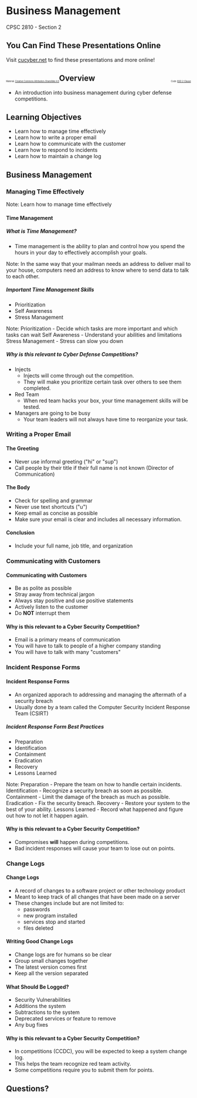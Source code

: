 # Business Management

CPSC 2810 - Section 2


## You Can Find These Presentations Online

Visit [cucyber.net](https://cucyber.net/) to find these presentations and more online!

<span style="padding-top: 6em; font-size: 0.4em; float: left;">Material: <a href="https://tldrlegal.com/license/creative-commons-attribution-sharealike-4.0-international-(cc-by-sa-4.0)">Creative Commons Attribution-ShareAlike 4.0</a></span><span style="padding-top: 6em; font-size: 0.4em; float: right;">Code: <a href="https://tldrlegal.com/license/bsd-2-clause-license-(freebsd)">BSD 2-Clause</a></span>



## Overview

* An introduction into business management during cyber defense competitions.



## Learning Objectives


* Learn how to manage time effectively
* Learn how to write a proper email
* Learn how to communicate with the customer
* Learn how to respond to incidents
* Learn how to maintain a change log



## Business Management



### Managing Time Effectively

Note:
Learn how to manage time effectively


#### Time Management


##### What is Time Management?

* Time management is the ability to plan and control how you spend the hours in your day to effectively accomplish your goals.

Note:
In the same way that your mailman needs an address to deliver mail to your house, computers need an address to know where to send data to talk to each other.


##### Important Time Management Skills

* Prioritization
* Self Awareness
* Stress Management

Note:
Prioritization - Decide which tasks are more important and which tasks can wait
Self Awareness - Understand your abilities and limitations
Stress Management - Stress can slow you down


##### Why is this relevant to Cyber Defense Competitions?

* Injects
	- Injects will come through out the competition.
	- They will make you prioritize certain task over others to see them completed.
* Red Team
	- When red team hacks your box, your time management skills will be tested.
* Managers are going to be busy
	- Your team leaders will not always have time to reorganize your task.



### Writing a Proper Email


#### The Greeting

* Never use informal greeting ("hi" or "sup")
* Call people by their title if their full name is not known (Director of Communication)


#### The Body

* Check for spelling and grammar
* Never use text shortcuts ("u")
* Keep email as concise as possible
* Make sure your email is clear and includes all necessary information.


#### Conclusion

* Include your full name, job title, and organization



### Communicating with Customers


#### Communicating with Customers

* Be as polite as possible
* Stray away from technical jargon
* Always stay positive and use positive statements
* Actively listen to the customer
* Do **NOT** interrupt them


#### Why is this relevant to a Cyber Security Competition?

* Email is a primary means of communication
* You will have to talk to people of a higher company standing
* You will have to talk with many "customers"


### Incident Response Forms


#### Incident Response Forms

* An organized apporach to addressing and managing the aftermath of a security breach
* Usually done by a team called the Computer Security Incident Response Team (CSIRT)


##### Incident Response Form Best Practices

* Preparation
* Identification
* Containment
* Eradication
* Recovery
* Lessons Learned

Note:
Preparation - Prepare the team on how to handle certain incidents.
Identification - Recognize a security breach as soon as possible.
Containment - Limit the damage of the breach as much as possible.
Eradication - Fix the security breach.
Recovery - Restore your system to the best of your ability.
Lessons Learned - Record what happened and figure out how to not let it happen again.


#### Why is this relevant to a Cyber Security Competition?

* Compromises **will** happen during competitions.
* Bad incident responses will cause your team to lose out on points.



### Change Logs


#### Change Logs

* A record of changes to a software project or other technology product
* Meant to keep track of all changes that have been made on a server
* These changes include but are not limited to:
	- passwords
	- new program installed
	- services stop and started
	- files deleted


#### Writing Good Change Logs

* Change logs are for humans so be clear
* Group small changes together
* The latest version  comes first
* Keep all the version separated


#### What Should Be Logged?

* Security Vulnerabilities
* Additions the system
* Subtractions to the system
* Deprecated services or feature to remove
* Any bug fixes


#### Why is this relevant to a Cyber Security Competition?

* In competitions (CCDC), you will be expected to keep a system change log.
* This helps the team recognize red team activity.
* Some competitions require you to submit them for points.



## Questions?
